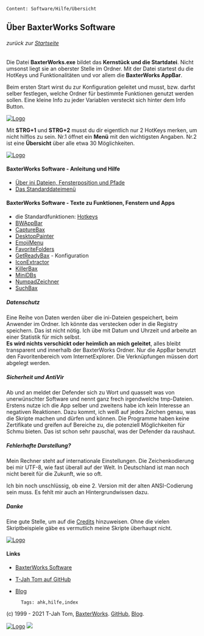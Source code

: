     Content: Software/Hilfe/Übersicht 
<!-- Version 019 -->
<!-- Hilfedateien AHK Markdown, aktiv in BaxterWorks Software und pastebin -->

## Über BaxterWorks Software
###### zurück zur [Startseite](http://www.baxterworks.de/software)   
Die Datei **BaxterWorks.exe** bildet das **Kernstück und die Startdatei**. Nicht umsonst liegt sie an oberster Stelle im Ordner. Mit der Datei startest du die HotKeys und Funktionalitäten und vor allem die **BaxterWorks AppBar**. <p>
Beim ersten Start wirst du zur Konfiguration geleitet und musst, bzw. darfst selber festlegen, welche Ordner für bestimmte Funktionen genutzt werden sollen. Eine kleine Info zu jeder Variablen versteckt sich hinter dem Info Button. <p>
[![Logo](http://www.baxterworks.de/software/screens/getreadybax.png)](http://www.baxterworks.de/software/hilfe/help.htm)   

Mit **STRG+1** und **STRG+2** musst du dir eigentlich nur 2 HotKeys merken, um nicht hilflos zu sein. Nr.1 öffnet ein **Menü** mit den wichtigsten Angaben. Nr.2 ist eine **Übersicht** über alle etwa 30 Möglichkeiten. <p>
[![Logo](http://www.baxterworks.de/software/screens/keys.png)](http://www.baxterworks.de/software/hilfe/help.htm)  

#### BaxterWorks Software - Anleitung und Hilfe
- [Über ini Dateien, Fensterposition und Pfade](http://www.baxterworks.de/software/hilfe/help_ini.htm)
- [Das Standarddateimenü](http://www.baxterworks.de/software/hilfe/help_menu.htm)

#### BaxterWorks Software - Texte zu Funktionen, Fenstern und Apps
- die Standardfunktionen: [Hotkeys](http://www.baxterworks.de/software/hilfe/help_hotkeys.htm)  
- [BWAppBar](http://www.baxterworks.de/software/hilfe/help_bwappbar.htm)  
- [CaptureBax](http://www.baxterworks.de/software/hilfe/help_capturebax.htm)
- [DesktopPainter](http://www.baxterworks.de/software/hilfe/help_deskpaint.htm)
- [EmojiMenu](http://www.baxterworks.de/software/hilfe/help_emoji.htm)
- [FavoriteFolders](http://www.baxterworks.de/software/hilfe/help_favfolders.htm)
- [GetReadyBax](http://www.baxterworks.de/software/hilfe/help_getreadybax.htm) - Konfiguration  
- [IconExtractor](http://www.baxterworks.de/software/hilfe/help_iconextract.htm)
- [KillerBax](http://www.baxterworks.de/software/hilfe/help_killerbax.htm)
- [MiniDBs](http://www.baxterworks.de/software/hilfe/help_minidb.htm)
- [NumpadZeichner](http://www.baxterworks.de/software/hilfe/help_numpadzeichner.htm)   
- [SuchBax](http://www.baxterworks.de/software/hilfe/help_suchbax.htm)

##### Datenschutz
Eine Reihe von Daten werden über die ini-Dateien gespeichert, beim Anwender im Ordner. Ich könnte das verstecken oder in die Registry speichern. Das ist nicht nötig. Ich übe mit Datum und Uhrzeit und arbeite an einer Statistik für mich selbst.   
**Es wird nichts verschickt oder heimlich an mich geleitet**, alles bleibt transparent und innerhalb der BaxterWorks Ordner. Nur die AppBar benutzt den Favoritenbereich vom InternetExplorer. Die Verknüpfungen müssen dort abgelegt werden.
##### Sicherheit und AntiVir
Ab und an meldet der Defender sich zu Wort und quasselt was von unerwünschter Software und nennt ganz frech irgendwelche tmp-Dateien. 
Erstens nutze ich die App selber und zweitens habe ich kein Interesse an negativen Reaktionen. Dazu kommt, ich weiß auf jedes Zeichen genau, was die Skripte machen und dürfen und können.
Die Programme haben keine Zertifikate und greifen auf Bereiche zu, die potenziell Möglichkeiten für Schmu bieten. Das ist schon sehr pauschal, was der Defender da raushaut.
##### Fehlerhafte Darstellung?
Mein Rechner steht auf internationale Einstellungen. Die Zeichenkodierung bei mir UTF-8, wie fast überall auf der Welt. In Deutschland ist man noch nicht bereit für die Zukunft, wie so oft.<p>
Ich bin noch unschlüssig, ob eine 2. Version mit der alten ANSI-Codierung sein muss. Es fehlt mir auch an Hintergrundwissen dazu.
##### Danke
Eine gute Stelle, um auf die [Credits](http://www.baxterworks.de/software/hilfe/Credits.htm) hinzuweisen. Ohne die vielen Skriptbeispiele gäbe es vermutlich meine Skripte überhaupt nicht. <br>


[![Logo](http://www.baxterworks.de/software/pix/tjah_banner_tr_600.png)](http://www.baxterworks.de/software/hilfe/help.htm) 

#### Links
- [BaxterWorks Software](http://www.baxterworks.de/software)
- [T-Jah Tom auf GitHub](https://github.com/T-Jah)
- [Blog](http://blog.baxterworks.de)


        Tags: ahk,hilfe,index


(c) 1999 - 2021 T-Jah Tom, [BaxterWorks](http://www.baxterworks.de). [GitHub](https://github.com/T-Jah), [Blog](http://blog.baxterworks.de).  <p>
[![Logo](http://www.baxterworks.de/software/pix/bw_banner.png)](http://www.baxterworks.de/software/pix/bw_banner.png) 
<IMG SRC="https://www.tombesch.de/cgi-bin/location.cgi?seite=2021_credits">
